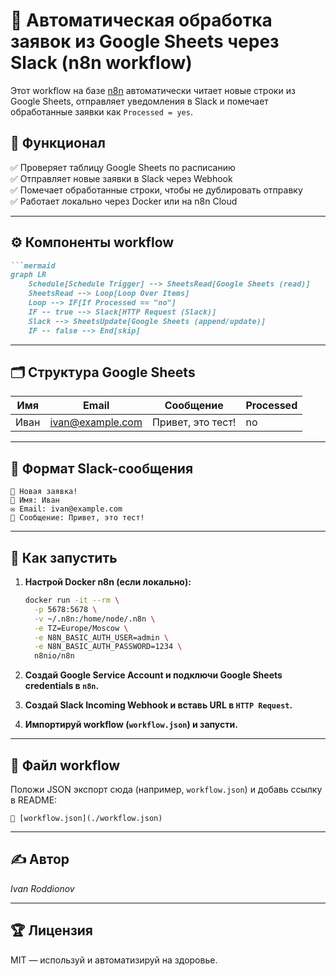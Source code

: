 # 🔁 Автоматическая обработка заявок из Google Sheets через Slack (n8n workflow)

Этот workflow на базе [n8n](https://n8n.io) автоматически читает новые строки из Google Sheets, отправляет уведомления в Slack и помечает обработанные заявки как `Processed = yes`.

## 📌 Функционал

✅ Проверяет таблицу Google Sheets по расписанию  
✅ Отправляет новые заявки в Slack через Webhook  
✅ Помечает обработанные строки, чтобы не дублировать отправку  
✅ Работает локально через Docker или на n8n Cloud

---

## ⚙️ Компоненты workflow

```markdown
```mermaid
graph LR
    Schedule[Schedule Trigger] --> SheetsRead[Google Sheets (read)]
    SheetsRead --> Loop[Loop Over Items]
    Loop --> IF[If Processed == "no"]
    IF -- true --> Slack[HTTP Request (Slack)]
    Slack --> SheetsUpdate[Google Sheets (append/update)]
    IF -- false --> End[skip]
```

---

## 🗂 Структура Google Sheets

| Имя   | Email            | Сообщение          | Processed |
|--------|-------------------|---------------------|-------------|
| Иван  | ivan@example.com | Привет, это тест! | no          |

---

## 💬 Формат Slack-сообщения

```text
📩 Новая заявка!
👤 Имя: Иван
✉️ Email: ivan@example.com
💬 Сообщение: Привет, это тест!
```

---

## 🔧 Как запустить

1. **Настрой Docker n8n (если локально):**
   ```bash
   docker run -it --rm \
     -p 5678:5678 \
     -v ~/.n8n:/home/node/.n8n \
     -e TZ=Europe/Moscow \
     -e N8N_BASIC_AUTH_USER=admin \
     -e N8N_BASIC_AUTH_PASSWORD=1234 \
     n8nio/n8n
   ```

2. **Создай Google Service Account и подключи Google Sheets credentials в `n8n`.**

3. **Создай Slack Incoming Webhook и вставь URL в `HTTP Request`.**

4. **Импортируй workflow (`workflow.json`) и запусти.**

---

## 📁 Файл workflow

Положи JSON экспорт сюда (например, `workflow.json`) и добавь ссылку в README:

```
📄 [workflow.json](./workflow.json)
```

---

## ✍️ Автор

_Ivan Roddionov_

---

## 🏆 Лицензия

MIT — используй и автоматизируй на здоровье.

